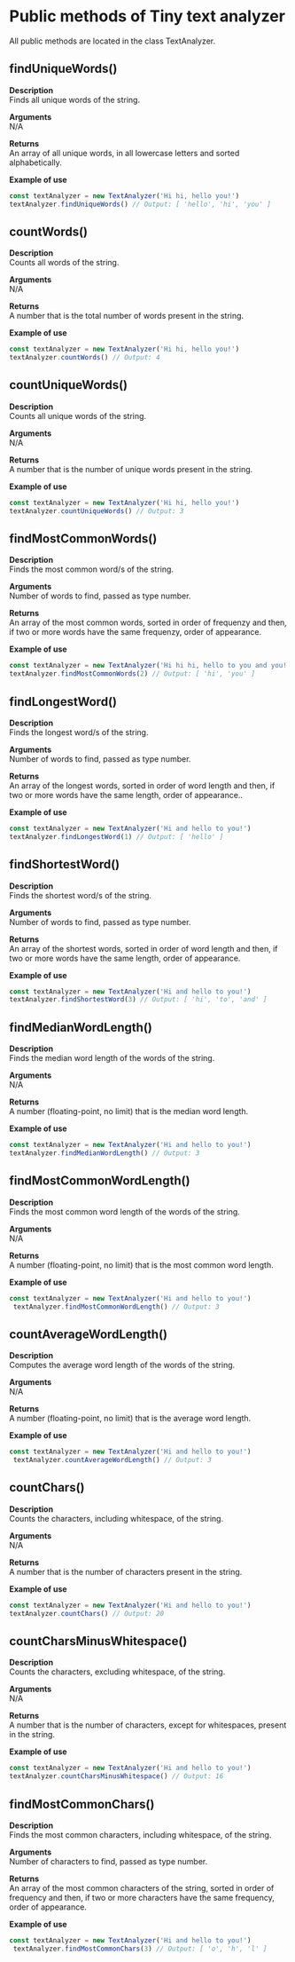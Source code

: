 # Public methods of Tiny text analyzer

All public methods are located in the class TextAnalyzer.

## findUniqueWords()
**Description**\
Finds all unique words of the string. 

**Arguments**\
N/A

**Returns**\
An array of all unique words, in all lowercase letters and sorted alphabetically.

**Example of use**
```javascript
const textAnalyzer = new TextAnalyzer('Hi hi, hello you!')
textAnalyzer.findUniqueWords() // Output: [ 'hello', 'hi', 'you' ]
```

## countWords()
**Description**\
Counts all words of the string.

**Arguments**\
N/A

**Returns**\
A number that is the total number of words present in the string.

**Example of use**
```javascript
const textAnalyzer = new TextAnalyzer('Hi hi, hello you!')
textAnalyzer.countWords() // Output: 4
```

## countUniqueWords()
**Description**\
Counts all unique words of the string.

**Arguments**\
N/A

**Returns**\
A number that is the number of unique words present in the string. 

**Example of use**
```javascript
const textAnalyzer = new TextAnalyzer('Hi hi, hello you!')
textAnalyzer.countUniqueWords() // Output: 3
```

## findMostCommonWords()
**Description**\
Finds the most common word/s of the string.

**Arguments**\
Number of words to find, passed as type number.

**Returns**\
An array of the most common words, sorted in order of frequenzy and then, if two or more words have the same frequenzy, order of appearance.

**Example of use**
```javascript
const textAnalyzer = new TextAnalyzer('Hi hi hi, hello to you and you!')
textAnalyzer.findMostCommonWords(2) // Output: [ 'hi', 'you' ]
```

## findLongestWord()
**Description**\
Finds the longest word/s of the string.

**Arguments**\
Number of words to find, passed as type number.

**Returns**\
An array of the longest words, sorted in order of word length and then, if two or more words have the same length, order of appearance..

**Example of use**
```javascript
const textAnalyzer = new TextAnalyzer('Hi and hello to you!')
textAnalyzer.findLongestWord(1) // Output: [ 'hello' ]
```

## findShortestWord()
**Description**\
Finds the shortest word/s of the string.

**Arguments**\
Number of words to find, passed as type number.

**Returns**\
An array of the shortest words, sorted in order of word length and then, if two or more words have the same length, order of appearance.

**Example of use**
```javascript
const textAnalyzer = new TextAnalyzer('Hi and hello to you!')
textAnalyzer.findShortestWord(3) // Output: [ 'hi', 'to', 'and' ]
```

## findMedianWordLength()
**Description**\
Finds the median word length of the words of the string.

**Arguments**\
N/A

**Returns**\
A number (floating-point, no limit) that is the median word length.

**Example of use**
```javascript
const textAnalyzer = new TextAnalyzer('Hi and hello to you!')
textAnalyzer.findMedianWordLength() // Output: 3
```

## findMostCommonWordLength()
**Description**\
Finds the most common word length of the words of the string.

**Arguments**\
N/A

**Returns**\
A number (floating-point, no limit) that is the most common word length.

**Example of use**
```javascript
const textAnalyzer = new TextAnalyzer('Hi and hello to you!')
 textAnalyzer.findMostCommonWordLength() // Output: 3
```

## countAverageWordLength()
**Description**\
Computes the average word length of the words of the string.

**Arguments**\
N/A

**Returns**\
A number (floating-point, no limit) that is the average word length.

**Example of use**
```javascript
const textAnalyzer = new TextAnalyzer('Hi and hello to you!')
 textAnalyzer.countAverageWordLength() // Output: 3
```

## countChars()
**Description**\
Counts the characters, including whitespace, of the string.

**Arguments**\
N/A

**Returns**\
A number that is the number of characters present in the string.

**Example of use**
```javascript
const textAnalyzer = new TextAnalyzer('Hi and hello to you!')
textAnalyzer.countChars() // Output: 20
```

## countCharsMinusWhitespace()
**Description**\
Counts the characters, excluding whitespace, of the string.

**Arguments**\
N/A

**Returns**\
A number that is the number of characters, except for whitespaces, present in the string.

**Example of use**
```javascript
const textAnalyzer = new TextAnalyzer('Hi and hello to you!')
textAnalyzer.countCharsMinusWhitespace() // Output: 16
```

## findMostCommonChars()
**Description**\
Finds the most common characters, including whitespace, of the string. 

**Arguments**\
Number of characters to find, passed as type number.

**Returns**\
An array of the most common characters of the string, sorted in order of frequency and then, if two or more characters have the same frequency, order of appearance.

**Example of use**
```javascript
const textAnalyzer = new TextAnalyzer('Hi and hello to you!')
 textAnalyzer.findMostCommonChars(3) // Output: [ 'o', 'h', 'l' ]
```